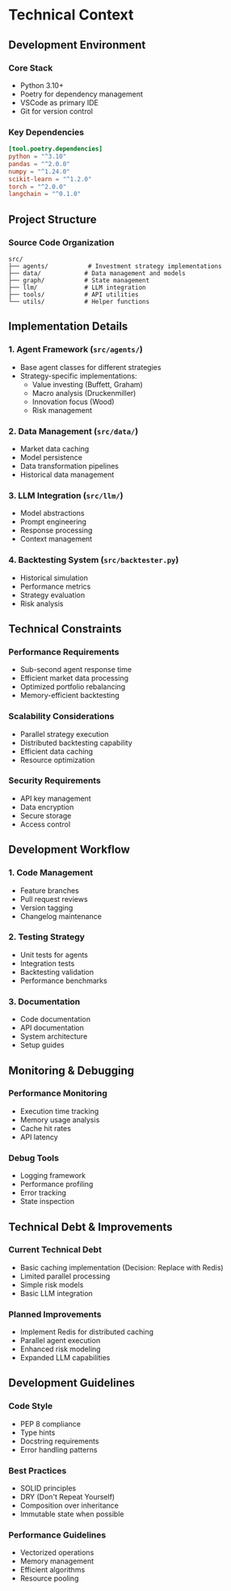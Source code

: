 # Technical Context

## Development Environment

### Core Stack
- Python 3.10+
- Poetry for dependency management
- VSCode as primary IDE
- Git for version control

### Key Dependencies
```toml
[tool.poetry.dependencies]
python = "^3.10"
pandas = "^2.0.0"
numpy = "^1.24.0"
scikit-learn = "^1.2.0"
torch = "^2.0.0"
langchain = "^0.1.0"
```

## Project Structure

### Source Code Organization
```
src/
├── agents/           # Investment strategy implementations
├── data/            # Data management and models
├── graph/           # State management
├── llm/             # LLM integration
├── tools/           # API utilities
└── utils/           # Helper functions
```

## Implementation Details

### 1. Agent Framework (`src/agents/`)
- Base agent classes for different strategies
- Strategy-specific implementations:
  - Value investing (Buffett, Graham)
  - Macro analysis (Druckenmiller)
  - Innovation focus (Wood)
  - Risk management

### 2. Data Management (`src/data/`)
- Market data caching
- Model persistence
- Data transformation pipelines
- Historical data management

### 3. LLM Integration (`src/llm/`)
- Model abstractions
- Prompt engineering
- Response processing
- Context management

### 4. Backtesting System (`src/backtester.py`)
- Historical simulation
- Performance metrics
- Strategy evaluation
- Risk analysis

## Technical Constraints

### Performance Requirements
- Sub-second agent response time
- Efficient market data processing
- Optimized portfolio rebalancing
- Memory-efficient backtesting

### Scalability Considerations
- Parallel strategy execution
- Distributed backtesting capability
- Efficient data caching
- Resource optimization

### Security Requirements
- API key management
- Data encryption
- Secure storage
- Access control

## Development Workflow

### 1. Code Management
- Feature branches
- Pull request reviews
- Version tagging
- Changelog maintenance

### 2. Testing Strategy
- Unit tests for agents
- Integration tests
- Backtesting validation
- Performance benchmarks

### 3. Documentation
- Code documentation
- API documentation
- System architecture
- Setup guides

## Monitoring & Debugging

### Performance Monitoring
- Execution time tracking
- Memory usage analysis
- Cache hit rates
- API latency

### Debug Tools
- Logging framework
- Performance profiling
- Error tracking
- State inspection

## Technical Debt & Improvements

### Current Technical Debt
- Basic caching implementation (Decision: Replace with Redis)
- Limited parallel processing
- Simple risk models
- Basic LLM integration

### Planned Improvements
- Implement Redis for distributed caching
- Parallel agent execution
- Enhanced risk modeling
- Expanded LLM capabilities

## Development Guidelines

### Code Style
- PEP 8 compliance
- Type hints
- Docstring requirements
- Error handling patterns

### Best Practices
- SOLID principles
- DRY (Don't Repeat Yourself)
- Composition over inheritance
- Immutable state when possible

### Performance Guidelines
- Vectorized operations
- Memory management
- Efficient algorithms
- Resource pooling
